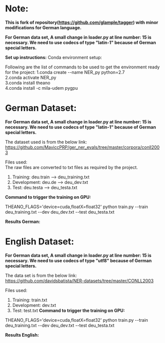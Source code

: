 # Note: 
**This is fork of repository(https://github.com/glample/tagger) with minor modifications for German language.**

**For German data set, A small change in loader.py at line number: 15 is necessary. We need to use codecs of type "latin-1" because of German special letters.**


**Set up instructions:**
Conda environment setup:

Following are the list of commands to be used to get the environment ready for the project:
1.conda create --name NER_py python=2.7 \
2.conda activate NER_py \
3.conda install theano \
4.conda install -c mila-udem pygpu

# German Dataset:


**For German data set, A small change in loader.py at line number: 15 is necessary. We need to use codecs of type "latin-1" because of German special letters.**

The dataset used is from the below link:\
https://github.com/MaviccPRP/ger_ner_evals/tree/master/corpora/conll2003

Files used:\
The raw files are converted to txt files as required by the project.

1. Training: deu.train --> deu_training.txt
2. Development: deu.de --> deu_dev.txt
3. Test: deu.testa --> deu_testa.txt

**Command to trigger the training on GPU:**

THEANO_FLAGS='device=cuda,floatX=float32' python train.py --train deu_training.txt --dev deu_dev.txt --test deu_testa.txt

**Results German:**


# English Dataset:

**For German data set, A small change in loader.py at line number: 15 is necessary. We need to use codecs of type "utf8" because of German special letters.**

The data set is from the below link:\
https://github.com/davidsbatista/NER-datasets/tree/master/CONLL2003

Files used:
1. Training: train.txt
2. Development: dev.txt
3. Test: test.txt
**Command to trigger the training on GPU:**

THEANO_FLAGS='device=cuda,floatX=float32' python train.py --train deu_training.txt --dev deu_dev.txt --test deu_testa.txt

**Results English:**





